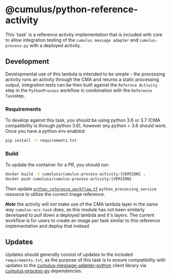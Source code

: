 # @cumulus/python-reference-activity

This 'task' is a reference activity implementation that is included with core to allow integration testing of the `cumulus message adapter` and `cumulus-process-py` with a deployed activity.

## Development

Developmental use of this lambda is intended to be simple - the processing activity runs an activity through the CMA and returns a static processing output, integration tests can be then built against the `Refernce Activity` step in the `PythonProcess` workflow in combination with the `Reference Task`step.

### Requirements

To develop against this task, you should be using python 3.6 or 3.7 (CMA compatibility is through python 3.6), however any python > 3.6 should work.    Once you have a python env enabled:

```bash
pip install -r requirements.txt
```

### Build

To update the container for a PR, you should run:

```bash
docker build -t cumuluss/cumulus-process-activity:{VERSION} .
docker push cumuluss/cumulus-process-activity:{VERSION}
```

Then update [`python_reference_workflow.tf`](https://github.com/nasa/cumulus/blob/master/example/cumulus-tf/python_reference_workflow.tf) `python_processing_service` resource to utilize the correct image reference.

***Note*** the activity will *not* make use of the CMA lambda layer in the same way `cumulus-ecs-task` does, as this module has not been similarly developed to pull down a deployed lambda and it's layers.    The current workflow is for users to create an image *per* task similar to this reference implementation and deploy that instead.

## Updates

Updates should generally consist of updates to the included `requirements.txt`, as the purpose of this task is to ensure compatibility with updates to the [cumulus-message-adapter-python](https://github.com/nasa/cumulus-message-adapter-python) client library via [cumulus-process-py](https://github.com/nasa/cumulus-process-py) dependencies.


